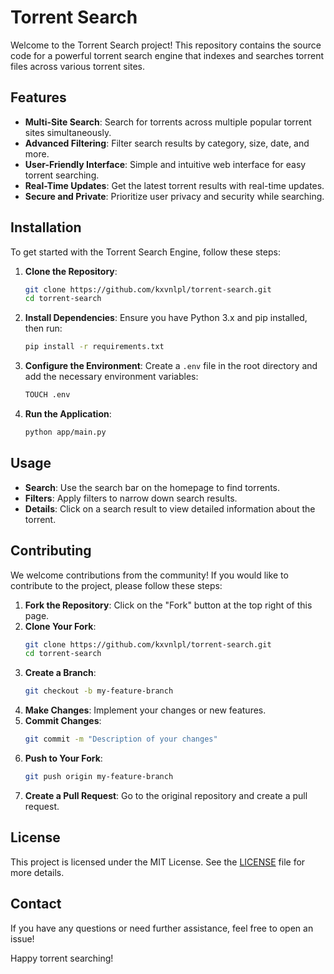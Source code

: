
# Torrent Search

Welcome to the Torrent Search project! This repository contains the source code for a powerful torrent search engine that indexes and searches torrent files across various torrent sites.

## Features

- **Multi-Site Search**: Search for torrents across multiple popular torrent sites simultaneously.
- **Advanced Filtering**: Filter search results by category, size, date, and more.
- **User-Friendly Interface**: Simple and intuitive web interface for easy torrent searching.
- **Real-Time Updates**: Get the latest torrent results with real-time updates.
- **Secure and Private**: Prioritize user privacy and security while searching.

## Installation

To get started with the Torrent Search Engine, follow these steps:

1. **Clone the Repository**:
    ```sh
    git clone https://github.com/kxvnlpl/torrent-search.git
    cd torrent-search
    ```

2. **Install Dependencies**:
    Ensure you have Python 3.x and pip installed, then run:
    ```sh
    pip install -r requirements.txt
    ```

3. **Configure the Environment**:
    Create a `.env` file in the root directory and add the necessary environment variables:
    ```sh
    TOUCH .env
    ```

4. **Run the Application**:
    ```sh
    python app/main.py
    ```

## Usage

- **Search**: Use the search bar on the homepage to find torrents.
- **Filters**: Apply filters to narrow down search results.
- **Details**: Click on a search result to view detailed information about the torrent.

## Contributing

We welcome contributions from the community! If you would like to contribute to the project, please follow these steps:

1. **Fork the Repository**: Click on the "Fork" button at the top right of this page.
2. **Clone Your Fork**:
    ```sh
    git clone https://github.com/kxvnlpl/torrent-search.git
    cd torrent-search
    ```
3. **Create a Branch**:
    ```sh
    git checkout -b my-feature-branch
    ```
4. **Make Changes**: Implement your changes or new features.
5. **Commit Changes**:
    ```sh
    git commit -m "Description of your changes"
    ```
6. **Push to Your Fork**:
    ```sh
    git push origin my-feature-branch
    ```
7. **Create a Pull Request**: Go to the original repository and create a pull request.

## License

This project is licensed under the MIT License. See the [LICENSE](LICENSE) file for more details.

## Contact

If you have any questions or need further assistance, feel free to open an issue!

Happy torrent searching!
